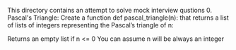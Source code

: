 This directory contains an attempt to solve mock interview qustions
0. Pascal's Triangle:
Create a function def pascal_triangle(n): that returns a list of lists of integers representing the Pascal’s triangle of n:

Returns an empty list if n <= 0
You can assume n will be always an integer
